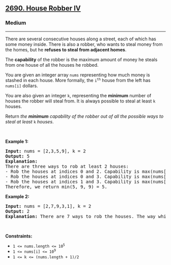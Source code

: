 <h2><a href="https://leetcode.com/problems/house-robber-iv/">2690. House Robber IV</a></h2><h3>Medium</h3><hr><p>There are several consecutive houses along a street, each of which has some money inside. There is also a robber, who wants to steal money from the homes, but he <strong>refuses to steal from adjacent homes</strong>.</p>

<p>The <strong>capability</strong> of the robber is the maximum amount of money he steals from one house of all the houses he robbed.</p>

<p>You are given an integer array <code>nums</code> representing how much money is stashed in each house. More formally, the <code>i<sup>th</sup></code> house from the left has <code>nums[i]</code> dollars.</p>

<p>You are also given an integer <code>k</code>, representing the <strong>minimum</strong> number of houses the robber will steal from. It is always possible to steal at least <code>k</code> houses.</p>

<p>Return <em>the <strong>minimum</strong> capability of the robber out of all the possible ways to steal at least </em><code>k</code><em> houses</em>.</p>

<p>&nbsp;</p>
<p><strong class="example">Example 1:</strong></p>

<pre>
<strong>Input:</strong> nums = [2,3,5,9], k = 2
<strong>Output:</strong> 5
<strong>Explanation:</strong> 
There are three ways to rob at least 2 houses:
- Rob the houses at indices 0 and 2. Capability is max(nums[0], nums[2]) = 5.
- Rob the houses at indices 0 and 3. Capability is max(nums[0], nums[3]) = 9.
- Rob the houses at indices 1 and 3. Capability is max(nums[1], nums[3]) = 9.
Therefore, we return min(5, 9, 9) = 5.
</pre>

<p><strong class="example">Example 2:</strong></p>

<pre>
<strong>Input:</strong> nums = [2,7,9,3,1], k = 2
<strong>Output:</strong> 2
<strong>Explanation:</strong> There are 7 ways to rob the houses. The way which leads to minimum capability is to rob the house at index 0 and 4. Return max(nums[0], nums[4]) = 2.
</pre>

<p>&nbsp;</p>
<p><strong>Constraints:</strong></p>

<ul>
	<li><code>1 &lt;= nums.length &lt;= 10<sup>5</sup></code></li>
	<li><code>1 &lt;= nums[i] &lt;= 10<sup>9</sup></code></li>
	<li><code>1 &lt;= k &lt;= (nums.length + 1)/2</code></li>
</ul>
